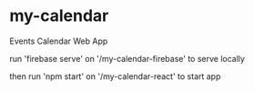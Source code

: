 # my-calendar

Events Calendar Web App

run 'firebase serve' on '/my-calendar-firebase' to serve locally

then run 'npm start' on '/my-calendar-react' to start app

